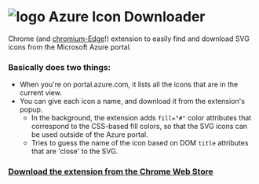 # ![logo](https://raw.githubusercontent.com/mattlag/Azure-Icon-Downloader/master/dev/icons/icon32.png) Azure Icon Downloader

Chrome (and [chromium-Edge](https://blogs.windows.com/windowsexperience/2018/12/06/microsoft-edge-making-the-web-better-through-more-open-source-collaboration/)!) extension to easily find and download 
SVG icons from the Microsoft Azure portal.


### Basically does two things:
 - When you're on portal.azure.com, it lists all the icons that are in the current view.
 - You can give each icon a name, and download it from the extension's popup.
   - In the background, the extension adds `fill="#"` color attributes that correspond to the CSS-based fill colors, so that the SVG icons can be used outside of the Azure portal.
   - Tries to guess the name of the icon based on DOM `title` attributes that are 'close' to the SVG.

### [Download the extension from the Chrome Web Store](https://chrome.google.com/webstore/detail/azure-icon-downloader/glemeanledcegajlgfioahofcldhdcpa)
